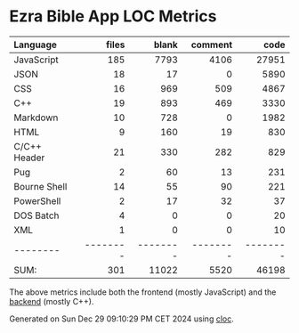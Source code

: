 # Ezra Bible App LOC Metrics
Language|files|blank|comment|code
:-------|-------:|-------:|-------:|-------:
JavaScript|185|7793|4106|27951
JSON|18|17|0|5890
CSS|16|969|509|4867
C++|19|893|469|3330
Markdown|10|728|0|1982
HTML|9|160|19|830
C/C++ Header|21|330|282|829
Pug|2|60|13|231
Bourne Shell|14|55|90|221
PowerShell|2|17|32|37
DOS Batch|4|0|0|20
XML|1|0|0|10
--------|--------|--------|--------|--------
SUM:|301|11022|5520|46198

The above metrics include both the frontend (mostly JavaScript) and the [backend](https://github.com/ezra-bible-app/node-sword-interface) (mostly C++).

Generated on Sun Dec 29 09:10:29 PM CET 2024 using [cloc](https://github.com/AlDanial/cloc).